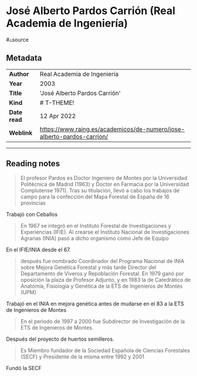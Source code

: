 # José Alberto Pardos Carrión (Real Academia de Ingeniería)
#▵source


## Metadata

|        |  |
|:--------------|:-----------|
| **Author**			|  Real Academia de Ingeniería    |
| **Year**				| 	2003		 |
| **Title**				| 	'José Alberto Pardos Carrión'		 |
| **Kind**				| # T-THEME!	 |
| **Date read**				| 	12 Apr 2022	 |
| **Weblink**				| 	https://www.raing.es/academicos/de-numero/jose-alberto-pardos-carrion/		 |


---

## Reading notes


> El profesor Pardos es Doctor Ingeniero de Montes por la Universidad Politécnica de Madrid (1963) y Doctor en Farmacia por la Universidad Complutense 1971). Tras su titulación, llevó a cabo los trabajos de campo para la confección del Mapa Forestal de España de 16 provincias

Trabajó con Ceballos

> En 1967 se integró en el Instituto Forestal de Investigaciones y Experiencias (IFIE). Al crearse el Instituto Nacional de Investigaciones Agrarias (INIA) pasó a dicho organismo como Jefe de Equipo

En el IFIE/INIA desde el 67.

> después fue nombrado Coordinador del Programa Nacional de INIA sobre Mejora Genética Forestal y más tarde Director del Departamento de Viveros y Repoblación Forestal. En 1979 ganó por oposición la plaza de Profesor Adjunto, y en 1983 la de Catedrático de Anatomía, Fisiología y Genética de la ETS de Ingenieros de Montes (UPM)

Trabajó en el INIA en mejora genética antes de mudarse en el 83 a la ETS de Ingenieros de Montes

> En el periodo de 1997 a 2000 fue Subdirector de Investigación de la ETS de Ingenieros de Montes.

Después del proyecto de huertos semilleros.

> Es Miembro fundador de la Sociedad Española de Ciencias Forestales (SECF) y Presidente de la misma entre 1992 y 2001

Fundó la SECF